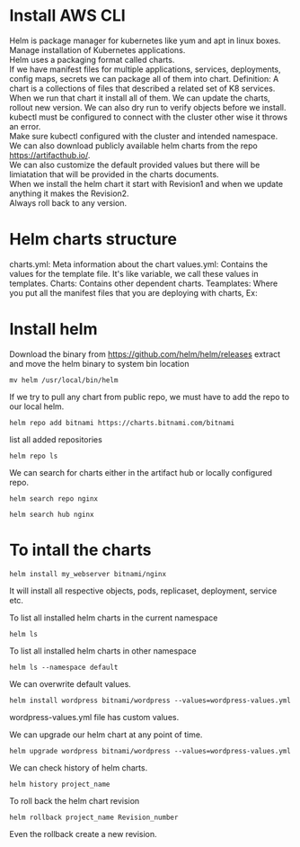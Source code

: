 # Install AWS CLI


Helm is package manager for kubernetes like yum and apt in linux boxes.  
Manage installation of Kubernetes applications.  
Helm uses a packaging format called charts.  
If we have manifest files for multiple applications, services, deployments, config maps, secrets we can package all of them into chart.
Definition: A chart is a collections of files that described a related set of K8 services.
When we run that chart it install all of them. 
We can update the charts, rollout new version.
We can also dry run to verify objects before we install.
kubectl must be configured to connect with the cluster other wise it throws an error.  
Make sure kubectl configured with the cluster and intended namespace.  
We can also download publicly available helm charts from the repo https://artifacthub.io/.  
We can also customize the default provided values but there will be limiatation that will be provided in the charts documents.  
When we install the helm chart it start with Revision1 and when we update anything it makes the Revision2.  
Always roll back to any version.  


# Helm charts structure

charts.yml:
	Meta information about the chart
values.yml: 
	Contains the values for the template file. It's like variable, we call these values in templates. 
Charts: 
	Contains other dependent charts. 
Teamplates: 
	Where you put all the manifest files that you are deploying with charts, Ex: 


# Install helm
Download the binary from https://github.com/helm/helm/releases
extract and move the helm binary to system bin location 
```
mv helm /usr/local/bin/helm
```

If we try to pull any chart from public repo, we must have to add the repo to our local helm. 
```
helm repo add bitnami https://charts.bitnami.com/bitnami
```

list all added repositories
```
helm repo ls
```

We can search for charts either in the artifact hub or locally configured repo. 
```
helm search repo nginx
```

```
helm search hub nginx
```


# To intall the charts

```
helm install my_webserver bitnami/nginx
```

It will install all respective objects, pods, replicaset, deployment, service etc.

To list all installed helm charts in the current namespace

```
helm ls
```

To list all installed helm charts in other namespace
```
helm ls --namespace default 
```

We can overwrite default values.  
```
helm install wordpress bitnami/wordpress --values=wordpress-values.yml
```

wordpress-values.yml file has custom values.  

We can upgrade our helm chart at any point of time.  
```
helm upgrade wordpress bitnami/wordpress --values=wordpress-values.yml 
```
We can check history of helm charts.  
```
helm history project_name
```

To roll back the helm chart revision
```
helm rollback project_name Revision_number
```

Even the rollback create a new revision.  
